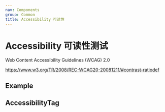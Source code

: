 ```yaml
---
nav: Components
group: Common
title: Accessibility 可读性
---
```


# Accessibility 可读性测试

Web Content Accessibility Guidelines (WCAG) 2.0

<https://www.w3.org/TR/2008/REC-WCAG20-20081211/#contrast-ratiodef>

## Example

<code src="./demo/index.tsx"></code>

## AccessibilityTag

<code src="./demo/AccessibilityTag.tsx"></code>

<API></API>
